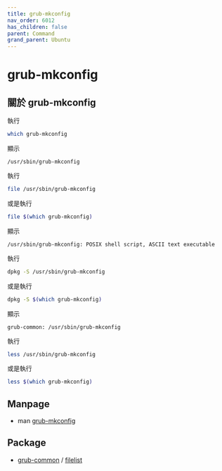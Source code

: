 ```yaml
---
title: grub-mkconfig
nav_order: 6012
has_children: false
parent: Command
grand_parent: Ubuntu
---
```



# grub-mkconfig

## 關於 grub-mkconfig


執行

``` sh
which grub-mkconfig
```

顯示

```
/usr/sbin/grub-mkconfig
```

執行

``` sh
file /usr/sbin/grub-mkconfig
```

或是執行

``` sh
file $(which grub-mkconfig)
```

顯示

```
/usr/sbin/grub-mkconfig: POSIX shell script, ASCII text executable
```

執行

``` sh
dpkg -S /usr/sbin/grub-mkconfig
```

或是執行

``` sh
dpkg -S $(which grub-mkconfig)
```

顯示

```
grub-common: /usr/sbin/grub-mkconfig
```

執行

``` sh
less /usr/sbin/grub-mkconfig
```

或是執行

``` sh
less $(which grub-mkconfig)
```

## Manpage

* man [grub-mkconfig](http://manpages.ubuntu.com/manpages/focal/en/man8/grub-mkconfig.8.html)

## Package

* [grub-common](https://packages.ubuntu.com/focal/grub-common) / [filelist](https://packages.ubuntu.com/focal/amd64/grub-common/filelist)
